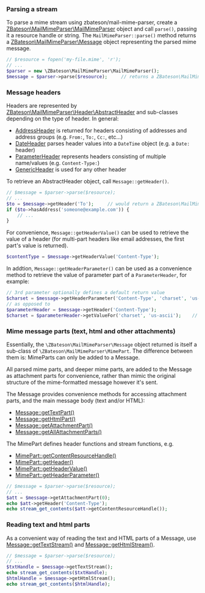 ### Parsing a stream

To parse a mime stream using zbateson/mail-mime-parser, create a [ZBateson\MailMimeParser\MailMimeParser](api/0.4/classes/ZBateson-MailMimeParser-MailMimeParser.html) object and call `parse()`, passing it a resource handle or string. The `MailMimeParser::parse()` method returns a [ZBateson\MailMimeParser\Message](api/0.4/classes/ZBateson-MailMimeParser-Message.html) object representing the parsed mime message.

```php
// $resource = fopen('my-file.mime', 'r');
// ...
$parser = new \ZBateson\MailMimeParser\MailMimeParser();
$message = $parser->parse($resource);     // returns a ZBateson\MailMimeParser\Message
```

### Message headers

Headers are represented by [ZBateson\MailMimeParser\Header\AbstractHeader](api/0.4/classes/ZBateson-MailMimeParser-Header.AbstractHeader.html) and sub-classes depending on the type of header.  In general:

* [AddressHeader](api/0.4/classes/ZBateson-MailMimeParser-Header.AddressHeader.html) is returned for headers consisting of addresses and address groups (e.g. `From:`, `To:`, `Cc:`, etc...)
* [DateHeader](api/0.4/classes/ZBateson-MailMimeParser-Header.DateHeader.html) parses header values into a `DateTime` object (e.g. a `Date:` header)
* [ParameterHeader](api/0.4/classes/ZBateson-MailMimeParser-Header.ParameterHeader.html) represents headers consisting of multiple name/values (e.g. `Content-Type:`)
* [GenericHeader](api/0.4/classes/ZBateson-MailMimeParser-Header.GenericHeader.html) is used for any other header

To retrieve an AbstractHeader object, call `Message::getHeader()`.

```php
// $message = $parser->parse($resource);
// ...
$to = $message->getHeader('To');     // would return a ZBateson\MailMimeParser\Header\AddressHeader
if ($to->hasAddress('someone@example.com')) {
    // ...
}
```

For convenience, `Message::getHeaderValue()` can be used to retrieve the value of a header (for multi-part headers like email addresses, the first part's value is returned).

```php
$contentType = $message->getHeaderValue('Content-Type');
```

In addtion, `Message::getHeaderParameter()` can be used as a convenience method to retrieve the value of parameter part of a `ParameterHeader`, for example:

```php
// 3rd parameter optionally defines a default return value
$charset = $message->getHeaderParameter('Content-Type', 'charset', 'us-ascii');
// as opposed to
$parameterHeader = $message->getHeader('Content-Type');
$charset = $parameterHeader->getValueFor('charset', 'us-ascii');    // 2nd parameter also optional
```

### Mime message parts (text, html and other attachments)

Essentially, the `\ZBateson\MailMimeParser\Message` object returned is itself a sub-class of `\ZBateson\MailMimeParser\MimePart`.  The difference between them is: MimeParts can only be added to a Message.

All parsed mime parts, and deeper mime parts, are added to the Message as attachment parts for convenience, rather than mimic the original structure of the mime-formatted message however it's sent.

The Message provides convenience methods for accessing attachment parts, and the main message body (text and/or HTML):
* [Message::getTextPart()](api/0.4/classes/ZBateson-MailMimeParser-Message.html#method_getTextPart)
* [Message::getHtmlPart()](api/0.4/classes/ZBateson-MailMimeParser-Message.html#method_getHtmlPart)
* [Message::getAttachmentPart()](api/0.4/classes/ZBateson-MailMimeParser-Message.html#method_getAttachmentPart)
* [Message::getAllAttachmentParts()](api/0.4/classes/ZBateson-MailMimeParser-Message.html#method_getAllattachmentParts)

The MimePart defines header functions and stream functions, e.g.
* [MimePart::getContentResourceHandle()](ZBateson-MailMimeParser-MimePart#method_getContentResourceHandle)
* [MimePart::getHeader()](ZBateson-MailMimeParser-MimePart#method_getHeader)
* [MimePart::getHeaderValue()](ZBateson-MailMimeParser-MimePart#method_getHeaderValue)
* [MimePart::getHeaderParameter()](ZBateson-MailMimeParser-MimePart#method_getHeaderParameter)

```php
// $message = $parser->parse($resource);
// ...
$att = $message->getAttachmentPart(0);
echo $att->getHeader('Content-Type');
echo stream_get_contents($att->getContentResourceHandle());
```

### Reading text and html parts

As a convenient way of reading the text and HTML parts of a Message, use [Message::getTextStream()](api/0.4/classes/ZBateson-MailMimeParser-Message.html#method_getTextStream) and [Message::getHtmlStream()](api/0.4/classes/ZBateson-MailMimeParser-Message.html#method_getHtmlStream).

```php
// $message = $parser->parse($resource);
// ...
$txtHandle = $message->getTextStream();
echo stream_get_contents($txtHandle);
$htmlHandle = $message->getHtmlStream();
echo stream_get_contents($htmlHandle);
```

